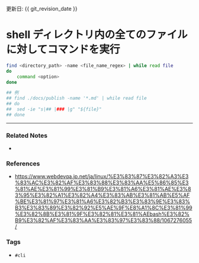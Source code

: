 更新日: {{ git_revision_date }}

# shell ディレクトリ内の全てのファイルに対してコマンドを実行
```sh
find <directory_path> -name <file_name_regex> | while read file
do
	command <option>
done

## 例
## find ./docs/publish -name '*.md' | while read file
## do
## 	sed -ie "s|## |### |g" "${file}"
## done
```

---
### Related Notes
- 

### References
- https://www.webdevqa.jp.net/ja/linux/%E3%83%87%E3%82%A3%E3%83%AC%E3%82%AF%E3%83%88%E3%83%AA%E5%86%85%E3%81%AE%E3%81%99%E3%81%B9%E3%81%A6%E3%81%AE%E3%83%95%E3%82%A1%E3%82%A4%E3%83%AB%E3%81%AB%E5%AF%BE%E3%81%97%E3%81%A6%E3%82%B3%E3%83%9E%E3%83%B3%E3%83%89%E3%82%92%E5%AE%9F%E8%A1%8C%E3%81%99%E3%82%8B%E3%81%9F%E3%82%81%E3%81%AEbash%E3%82%B9%E3%82%AF%E3%83%AA%E3%83%97%E3%83%88/1067276055/

### Tags
- `#cli` 